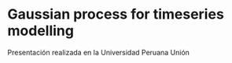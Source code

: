# Gaussian process for timeseries modelling

Presentación realizada en la Universidad Peruana Unión
